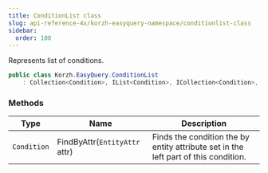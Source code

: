 ```yaml
---
title: ConditionList class
slug: api-reference-4x/korzh-easyquery-namespace/conditionlist-class
sidebar:
  order: 100
---
```


Represents list of conditions.
```csharp
public class Korzh.EasyQuery.ConditionList
    : Collection<Condition>, IList<Condition>, ICollection<Condition>, IEnumerable<Condition>, IEnumerable, IList, ICollection, IReadOnlyList<Condition>, IReadOnlyCollection<Condition>

```

### Methods

| Type | Name | Description | 
| --- | --- | --- | 
| `Condition` | FindByAttr(`EntityAttr` attr) | Finds the condition the by entity attribute set in the left part of this condition. |
